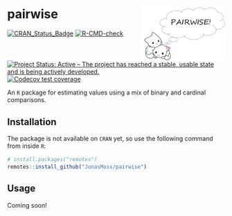 
<!-- README.md is generated from README.Rmd. Please edit that file -->

# pairwise <img src="man/figures/logo.png" align="right" width="196" height="124"/>

[![CRAN_Status_Badge](https://www.r-pkg.org/badges/version/pairwise.png)](https://cran.r-project.org/package=pairwise)
[![R-CMD-check](https://github.com/JonasMoss/pairwise/actions/workflows/R-CMD-check.yaml/badge.svg)](https://github.com/JonasMoss/pairwise/actions/workflows/R-CMD-check.yaml)
[![Project Status: Active – The project has reached a stable, usable
state and is being actively
developed.](https://www.repostatus.org/badges/latest/active.svg)](https://www.repostatus.org/#active)
[![Codecov test
coverage](https://codecov.io/gh/JonasMoss/pairwise/branch/main/graph/badge.svg)](https://app.codecov.io/gh/JonasMoss/pairwise?branch=main)

An `R` package for estimating values using a mix of binary and cardinal
comparisons.

## Installation

The package is not available on `CRAN` yet, so use the following command
from inside `R`:

``` r
# install.packages("remotes")
remotes::install_github("JonasMoss/pairwise")
```

## Usage

Coming soon!
